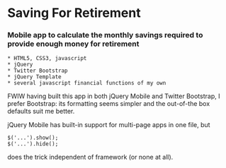# Saving For Retirement

### Mobile app to calculate the monthly savings required to provide enough money for retirement

    * HTML5, CSS3, javascript
    * jQuery
    * Twitter Bootstrap
    * jQuery Template
    * several javascript financial functions of my own

FWIW having built this app in both jQuery Mobile and Twitter Bootstrap, I prefer Bootstrap: its formatting seems simpler and the out-of-the box defaults suit me better.

jQuery Mobile has built-in support for multi-page apps in one file, but   
```
$('...').show(); 
$('...').hide();
```   
 does the trick independent of framework (or none at all).
